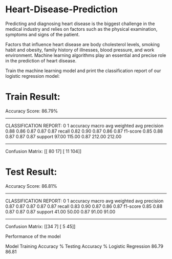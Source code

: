 # Heart-Disease-Prediction

Predicting and diagnosing heart disease is the biggest challenge in the medical industry and relies on factors such as the physical examination, symptoms and signs of the patient.

Factors that influence heart disease are body cholesterol levels, smoking habit and obesity, family history of illnesses, blood pressure, and work environment. Machine learning algorithms play an essential and precise role in the prediction of heart disease.

Train the machine learning model and print the classification report of our logistic regression model:



Train Result:
================================================
Accuracy Score: 86.79%
_______________________________________________
CLASSIFICATION REPORT:
              0      1  accuracy  macro avg  weighted avg
precision  0.88   0.86      0.87       0.87          0.87
recall     0.82   0.90      0.87       0.86          0.87
f1-score   0.85   0.88      0.87       0.87          0.87
support   97.00 115.00      0.87     212.00        212.00
_______________________________________________
Confusion Matrix: 
 [[ 80  17]
 [ 11 104]]

Test Result:
================================================
Accuracy Score: 86.81%
_______________________________________________
CLASSIFICATION REPORT:
              0     1  accuracy  macro avg  weighted avg
precision  0.87  0.87      0.87       0.87          0.87
recall     0.83  0.90      0.87       0.86          0.87
f1-score   0.85  0.88      0.87       0.87          0.87
support   41.00 50.00      0.87      91.00         91.00
_______________________________________________
Confusion Matrix: 
 [[34  7]
 [ 5 45]]


Performance of the model

Model	             Training Accuracy %	    Testing Accuracy %
Logistic Regression	          86.79	                     86.81

